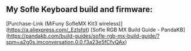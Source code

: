 ## My Sofle Keyboard build and firmware:

\[Purchase-Link (MiFuny SofleMX Kit3 wireless)](https://a.aliexpress.com/_EzIsfqt)
\[Sofle RGB MX Build Guide - PandaKB](https://pandakb.com/build-guides/sofle-rgb-mx-build-guide/?spm=a2g0s.imconversation.0.0.f3a23e5fCfvQAx)
